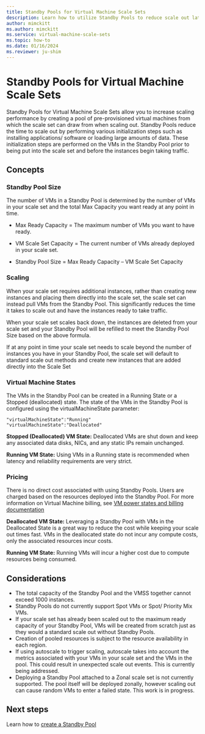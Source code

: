 ```yaml
---
title: Standby Pools for Virtual Machine Scale Sets
description: Learn how to utilize Standby Pools to reduce scale out latency with Virtual Machine Scale Sets
author: mimckitt
ms.author: mimckitt
ms.service: virtual-machine-scale-sets
ms.topic: how-to
ms.date: 01/16/2024
ms.reviewer: ju-shim
---
```


# Standby Pools for Virtual Machine Scale Sets

Standby Pools for Virtual Machine Scale Sets allow you to increase scaling performance by creating a pool of pre-provisioned virtual machines from which the scale set can draw from when scaling out. Standby Pools reduce the time to scale out by performing various initialization steps such as installing applications/ software or loading large amounts of data. These initialization steps are performed on the VMs in the Standby Pool prior to being put into the scale set and before the instances begin taking traffic. 

## Concepts

### Standby Pool Size
The number of VMs in a Standby Pool is determined by the number of VMs in your scale set and the total Max Capacity you want ready at any point in time. 

- Max Ready Capacity = The maximum number of VMs you want to have ready.

- VM Scale Set Capacity = The current number of VMs already deployed in your scale set.

- Standby Pool Size = Max Ready Capacity – VM Scale Set Capacity

### Scaling

When your scale set requires additional instances, rather than creating new instances and placing them directly into the scale set, the scale set can instead pull VMs from the Standby Pool. This significantly reduces the time it takes to scale out and have the instances ready to take traffic. 

When your scale set scales back down, the instances are deleted from your scale set and your Standby Pool will be refilled to meet the Standby Pool Size based on the above formula. 

If at any point in time your scale set needs to scale beyond the number of instances you have in your Standby Pool, the scale set will default to standard scale out methods and create new instances that are added directly into the Scale Set

### Virtual Machine States

The VMs in the Standby Pool can be created in a Running State or a Stopped (deallocated) state. The state of the VMs in the Standby Pool is configured using the virtualMachineState parameter: 

```HTTP
"virtualMachineState":"Running"
"virtualMachineState":"Deallocated"
```


**Stopped (Deallocated) VM State:** Deallocated VMs are shut down and keep any associated data disks, 
NICs, and any static IPs remain unchanged. 

**Running VM State:** Using VMs in a Running state is recommended when latency and reliability 
requirements are very strict.

### Pricing

There is no direct cost associated with using Standby Pools. Users are charged based on the resources 
deployed into the Standby Pool. For more information on Virtual Machine billing, see [VM power states and billing documentation](../virtual-machines/states-billing.md)

**Deallocated VM State:** Leveraging a Standby Pool with VMs in the Deallocated State is a great way to reduce the cost while keeping your scale out times fast. VMs in the deallocated state do not incur any compute costs, only the associated resources incur costs. 

**Running VM State:** Running VMs will incur a higher cost due to compute resources being 
consumed.

## Considerations
- The total capacity of the Standby Pool and the VMSS together cannot exceed 1000 instances. 
- Standby Pools do not currently support Spot VMs or Spot/ Priority Mix VMs.
- If your scale set has already been scaled out to the maximum ready capacity of your Standby Pool, VMs will be created from scratch just as they would a standard scale out without Standby Pools. 
- Creation of pooled resources is subject to the resource availability in each region.
- If using autoscale to trigger scaling, autoscale takes into account the metrics associated with your VMs in your scale set and the VMs in the pool. This could result in unexpected scale out events. This is currently being addressed. 
- Deploying a Standby Pool attached to a Zonal scale set is not currently supported. The pool itself will be deployed zonally, however scaling out can cause random VMs to enter a failed state. This work is in progress. 


## Next steps

Learn how to [create a Standby Pool](standby-pools-create.md)